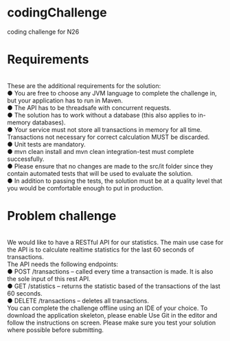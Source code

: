 # codingChallenge
coding challenge for N26
<h1>Requirements</h1>
<br/>
These are the additional requirements for the solution:
<br/>
● You are free to choose any JVM language to complete the challenge in, but
your application has to run in Maven.
<br/>
● The API has to be threadsafe with concurrent requests.
<br/>
● The solution has to work without a database (this also applies to in-memory
databases).
<br/>
● Your service must not store all transactions in memory for all time.
Transactions not necessary for correct calculation MUST be discarded.
<br/>
● Unit tests are mandatory.
<br/>
● mvn clean install​ and ​mvn clean integration-test​ must complete successfully.
<br/>
● Please ensure that no changes are made to the ​src/it​ folder since they contain
automated tests that will be used to evaluate the solution.
<br/>
● In addition to passing the tests, the solution must be at a quality level that you
would be comfortable enough to put in production.
<br/>
<h1>Problem challenge</h1>
  <br/>
We would like to have a RESTful API for our statistics. The main use case for the API is to calculate realtime statistics for the last 60 seconds of transactions.
  <br/>
The API needs the following endpoints:
  <br/>
● POST /transactions​ – called every time a transaction is made. It is also the sole input of this rest API.
  <br/>
● GET /statistics​ – returns the statistic based of the transactions of the last 60 seconds.
  <br/>
● DELETE /transactions​ – deletes all transactions.
  <br/>
You can complete the challenge offline using an IDE of your choice. To download the application skeleton, please enable ​Use Git​ in the editor and follow the instructions on screen. Please make sure you test your solution where possible before submitting.


